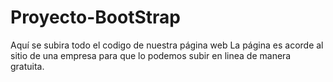 # Proyecto-BootStrap
Aquí se subira todo el codigo de nuestra página web
La página es acorde al sitio de una empresa para que lo podemos subir en linea de manera gratuita.
